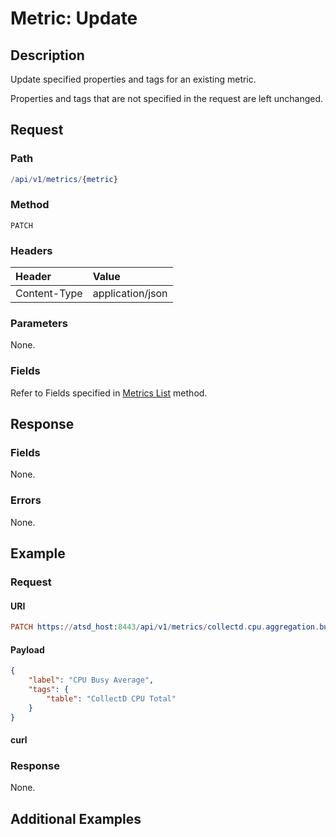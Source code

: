 # Metric: Update

## Description

Update specified properties and tags for an existing metric.

Properties and tags that are not specified in the request are left unchanged.

## Request

### Path

```elm
/api/v1/metrics/{metric}
```

### Method

```
PATCH
```

### Headers

|**Header**|**Value**|
|:---|:---|
| Content-Type | application/json |

### Parameters

None.

### Fields

Refer to Fields specified in [Metrics List](list.md#fields) method.

## Response

### Fields

None.

### Errors

None.

## Example

### Request

#### URI

```elm
PATCH https://atsd_host:8443/api/v1/metrics/collectd.cpu.aggregation.busy.average
```

#### Payload

```json
{
    "label": "CPU Busy Average",
    "tags": {
        "table": "CollectD CPU Total"
    }
}
```

#### curl

### Response

None.

## Additional Examples





